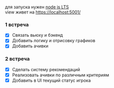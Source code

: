 для запуска нужен [node js LTS](https://nodejs.org/en/) <br/>
view живет на [https://localhost:5001/](https://localhost:5001/)

### 1 встреча
- [x] Связать вьюху и бэкенд
- [x] Добавить логику и отрисовку графиков
- [x] Добавить ачивки

### 2 встреча
- [x] Сделать систему рекомендаций 
- [x] Реализовать ачивки по различным критериям 
- [x] Добавить в UI текущий статус игрока
